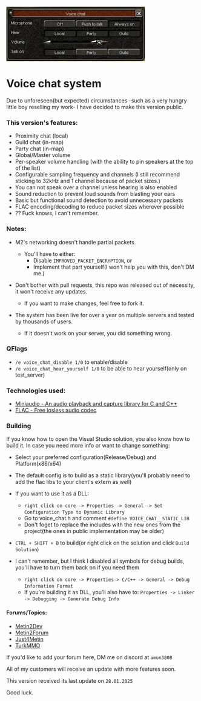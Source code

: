 ![Voice chat ui image](vc_ui.png "Voice chat ui image")

# Voice chat system
Due to unforeseen(but expected) circumstances -such as a very hungry little boy reselling my work- I have decided to make this version public.


### This version's features:
- Proximity chat (local)
- Guild chat (in-map)
- Party chat (in-map)
- Global/Master volume
- Per-speaker volume handling (with the ability to pin speakers at the top of the list)
- Configurable sampling frequency and channels
(I still recommend sticking to 32kHz and 1 channel because of packet sizes.)
- You can not speak over a channel unless hearing is also enabled
- Sound reduction to prevent loud sounds from blasting your ears
- Basic but functional sound detection to avoid unnecessary packets
- FLAC encoding/decoding to reduce packet sizes wherever possible
- ?? Fuck knows, I can't remember.


### Notes:
- M2's networking doesn't handle partial packets.
    - You'll have to either:
        - Disable `IMPROVED_PACKET_ENCRYPTION`, or 
        - Implement that part yourself(I won't help you with this, don't DM me.)

- Don't bother with pull requests, this repo was released out of necessity, it won't receive any updates.
    - If you want to make changes, feel free to fork it.

- The system has been live for over a year on multiple servers and tested by thousands of users.
    - If it doesn't work on your server, you did something wrong.


### QFlags
- `/e voice_chat_disable 1/0` to enable/disable
- `/e voice_chat_hear_yourself 1/0` to be able to hear yourself(only on test_server)


### Technologies used:
- <a href="https://miniaud.io/" target="_blank" rel="noopener noreferrer">Miniaudio - An audio playback and capture library for C and C++</a>
- <a href="https://xiph.org/flac/index.html" target="_blank" rel="noopener noreferrer">FLAC - Free losless audio codec</a>


### Building
If you know how to open the Visual Studio solution, you also know how to build it.
In case you need more info or want to change something:
- Select your preferred configuration(Release/Debug) and Platform(x86/x64)

- The default config is to build as a static library(you'll probably need to add the flac libs to your client's extern as well)

- If you want to use it as a DLL:
	- `right click on core -> Properties -> General -> Set Configuration Type to Dynamic Library`
	- Go to voice_chat.h and comment `#define VOICE_CHAT__STATIC_LIB`
	- Don't foget to replace the includes with the new ones from the project(the ones in public implementation may be older)

- `CTRL + SHIFT + B` to build(or right click on the solution and click `Build Solution`)

- I can't remember, but I think I disabled all symbols for debug builds, you'll have to turn them back on if you need them
	- `right click on core -> Properties-> C/C++ -> General -> Debug Information Format`
	- If you're building it as DLL, you'll also have to: `Properties -> Linker -> Debugging -> Generate Debug Info`


#### Forums/Topics:
- <a href="https://metin2.dev/topic/33630-voice-chat-system/" target="_blank" rel="noopener noreferrer">Metin2Dev</a>
- <a href="https://metin2.forum/post5105.html#p5105" target="_blank" rel="noopener noreferrer">Metin2Forum</a>
- <a href="https://just4metin.ro/viewtopic.php?p=833110#p833110" target="_blank" rel="noopener noreferrer">Just4Metin</a>
- <a href="https://forum.turkmmo.com/konu/3917308-voice-chat-system/" target="_blank" rel="noopener noreferrer">TurkMMO</a>


If you'd like to add your forum here, DM me on discord at `amun3808`

All of my customers will receive an update with more features soon.

This version received its last update on `28.01.2025`

Good luck.
